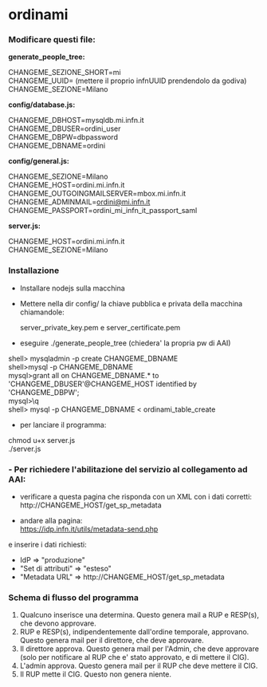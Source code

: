 # ordinami

### Modificare questi file: 

**generate_people_tree:**

 CHANGEME_SEZIONE_SHORT=mi  
 CHANGEME_UUID= (mettere il proprio infnUUID prendendolo da godiva)  
 CHANGEME_SEZIONE=Milano  

**config/database.js:**

 CHANGEME_DBHOST=mysqldb.mi.infn.it  
 CHANGEME_DBUSER=ordini_user  
 CHANGEME_DBPW=dbpassword  
 CHANGEME_DBNAME=ordini

**config/general.js:**

 CHANGEME_SEZIONE=Milano  
 CHANGEME_HOST=ordini.mi.infn.it  
 CHANGEME_OUTGOINGMAILSERVER=mbox.mi.infn.it  
 CHANGEME_ADMINMAIL=ordini@mi.infn.it  
 CHANGEME_PASSPORT=ordini_mi_infn_it_passport_saml

**server.js:**

 CHANGEME_HOST=ordini.mi.infn.it  
 CHANGEME_SEZIONE=Milano

### Installazione

- Installare nodejs sulla macchina  
- Mettere nella dir config/ la chiave pubblica e privata della macchina chiamandole:
  
  server_private_key.pem e server_certificate.pem 
 
- eseguire ./generate_people_tree (chiedera' la propria pw di AAI)

shell> mysqladmin -p create CHANGEME_DBNAME  
shell>mysql -p CHANGEME_DBNAME  
mysql>grant all on CHANGEME_DBNAME.* to 'CHANGEME_DBUSER'@CHANGEME_HOST identified by 'CHANGEME_DBPW';  
mysql>\q  
shell> mysql -p CHANGEME_DBNAME < ordinami_table_create 

- per lanciare il programma:
 
chmod u+x server.js  
./server.js  

### - Per richiedere l'abilitazione del servizio al collegamento ad AAI:
 * verificare a questa pagina che risponda con un XML con i dati corretti:  
 http://CHANGEME_HOST/get_sp_metadata

* andare alla pagina:  
https://idp.infn.it/utils/metadata-send.php

e inserire i dati richiesti:
 - IdP => "produzione"
 - "Set di attributi" => "esteso"
 - "Metadata URL" => http://CHANGEME_HOST/get_sp_metadata

### Schema di flusso del programma

1. Qualcuno inserisce una determina. Questo genera mail a RUP e RESP(s), che devono approvare.
2. RUP e RESP(s), indipendentemente dall'ordine temporale, approvano. Questo genera mail per il direttore, che deve approvare.
3. Il direttore approva. Questo genera mail per l'Admin, che deve approvare (solo per notificare al RUP che e' stato approvato, e di mettere il CIG).
4. L'admin approva. Questo genera mail per il RUP che deve mettere il CIG.
5. Il RUP mette il CIG. Questo non genera niente.


